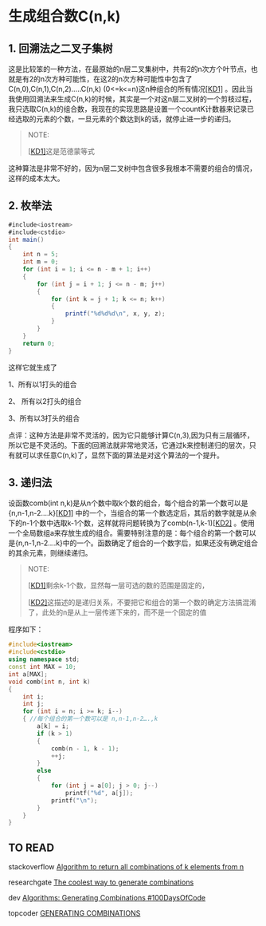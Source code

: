 # 生成组合数C(n,k)

## 1.  回溯法之二叉子集树

这是比较笨的一种方法，在最原始的n层二叉集树中，共有2的n次方个叶节点，也就是有2的n次方种可能性，在这2的n次方种可能性中包含了C(n,0),C(n,1),C(n,2)…..C(n,k) (0<=k<=n)这n种组合的所有情况[[KD1\]](#_msocom_1) 。因此当我使用回溯法来生成C(n,k)的时候，其实是一个对这n层二叉树的一个剪枝过程，我只选取C(n,k)的组合数，我现在的实现思路是设置一个countK计数器来记录已经选取的元素的个数，一旦元素的个数达到k的话，就停止进一步的递归。

> NOTE: 
>
>  [[KD1\]](#_msoanchor_1)这是范德蒙等式

这种算法是非常不好的，因为n层二叉树中包含很多我根本不需要的组合的情况，这样的成本太大。

## 2.  枚举法

```Java
#include<iostream>
#include<cstdio>
int main()
{
	int n = 5;
	int m = 0;
	for (int i = 1; i <= n - m + 1; i++)
	{
		for (int j = i + 1; j <= n - m; j++)
		{
			for (int k = j + 1; k <= n; k++)
			{
				printf("%d%d%d\n", x, y, z);
			}
		}
	}
	return 0;
}

```

这样它就生成了

1、所有以1打头的组合

2、 所有以2打头的组合

3、所有以3打头的组合

点评：这种方法是非常不灵活的，因为它只能够计算C(n,3),因为只有三层循环，所以它是不灵活的。下面的回溯法就非常地灵活，它通过k来控制递归的层次，只有就可以求任意C(n,k)了，显然下面的算法是对这个算法的一个提升。

## 3.  递归法

设函数comb(int n,k)是从n个数中取k个数的组合，每个组合的第一个数可以是{n,n-1,n-2….k}[[KD1\]](#_msocom_1) 中的一个，当组合的第一个数选定后，其后的数字就是从余下的n-1个数中选取k-1个数，这样就将问题转换为了comb(n-1,k-1)[[KD2\]](#_msocom_2) 。使用一个全局数组a来存放生成的组合。需要特别注意的是：每个组合的第一个数可以是{n,n-1,n-2….k}中的一个。函数确定了组合的一个数字后，如果还没有确定组合的其余元素，则继续递归。

> NOTE: 
>
>  [[KD1\]](#_msoanchor_1)剩余k-1个数，显然每一层可选的数的范围是固定的，
>
>  [[KD2\]](#_msoanchor_2)这描述的是递归关系，不要把它和组合的第一个数的确定方法搞混淆了，此处的n是从上一层传递下来的，而不是一个固定的值



程序如下：

```C++
#include<iostream>
#include<cstdio>
using namespace std;
const int MAX = 10;
int a[MAX];
void comb(int n, int k)
{
	int i;
	int j;
	for (int i = n; i >= k; i--)
	{ //每个组合的第一个数可以是 n,n-1,n-2….,k
		a[k] = i;
		if (k > 1)
		{
			comb(n - 1, k - 1);
			++j;
		}
		else
		{
			for (int j = a[0]; j > 0; j--)
				printf("%d", a[j]);
			printf("\n");
		}
	}
}

```





## TO READ

stackoverflow [Algorithm to return all combinations of k elements from n](https://stackoverflow.com/questions/127704/algorithm-to-return-all-combinations-of-k-elements-from-n)



researchgate [The coolest way to generate combinations](https://www.researchgate.net/publication/222401233_The_coolest_way_to_generate_combinations)



dev [Algorithms: Generating Combinations #100DaysOfCode](https://dev.to/rrampage/algorithms-generating-combinations-100daysofcode-4o0a)



topcoder [GENERATING COMBINATIONS](https://www.topcoder.com/generating-combinations/)


